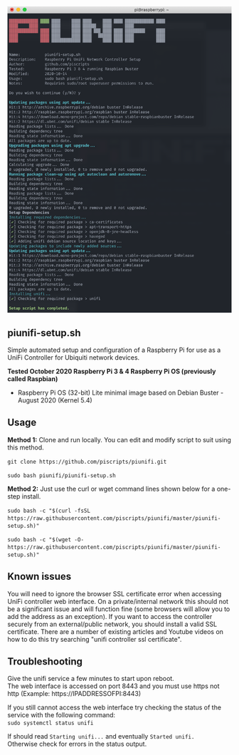 ![piunifi Terminal Screenshot](/terminal.png)  

## piunifi-setup.sh
Simple automated setup and configuration of a Raspberry Pi for use as a UniFi Controller for Ubiquiti network devices.

**Tested October 2020 Raspberry Pi 3 & 4 Raspberry Pi OS (previously called Raspbian)**
- Raspberry Pi OS (32-bit) Lite minimal image based on Debian Buster - August 2020 (Kernel 5.4)    

## Usage
**Method 1:** Clone and run locally. You can edit and modify script to suit using this method.

`git clone https://github.com/piscripts/piunifi.git`

`sudo bash piunifi/piunifi-setup.sh`

**Method 2:** Just use the curl or wget command lines shown below for a one-step install.

`sudo bash -c "$(curl -fsSL https://raw.githubusercontent.com/piscripts/piunifi/master/piunifi-setup.sh)"`

`sudo bash -c "$(wget -O- https://raw.githubusercontent.com/piscripts/piunifi/master/piunifi-setup.sh)"`

## Known issues  

You will need to ignore the browser SSL certificate error when accessing UniFi controller web interface. On a private/internal network this should not be a significant issue and will function fine (some browsers will allow you to add the address as an exception). If you want to access the controller securely from an external/public network, you should install a valid SSL certificate. There are a number of existing articles and Youtube videos on how to do this try searching "unifi controller ssl certificate".

## Troubleshooting  

Give the unifi service a few minutes to start upon reboot.  
The web interface is accessed on port 8443 and you must use https not http (Example: https://IPADDRESSOFPI:8443)  
   
If you still cannot access the web interface try checking the status of the service with the following command:  
`sudo systemctl status unifi`

If should read `Starting unifi...` and eventually `Started unifi.`  
Otherwise check for errors in the status output.
